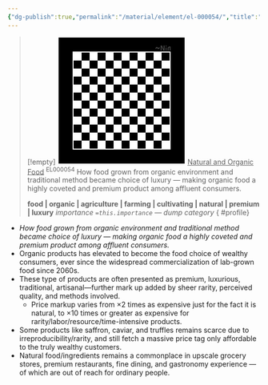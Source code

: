 ```yaml
---
{"dg-publish":true,"permalink":"/material/element/el-000054/","title":"Natural and Organic Food","tags":["-element"]}
---
```


>[!empty]
> ![RESOURCE/ASSET/OTHER/PlaceholderIcon.png|icon](/img/user/RESOURCE/ASSET/OTHER/PlaceholderIcon.png) <u class="title">Natural and Organic Food</u> <sup class="title">EL000054</sup> <b class="title"> </b>
> How food grown from organic environment and traditional method became choice of luxury — making organic food a highly coveted and premium product among affluent consumers.
> 
> <b>food | organic | agriculture | farming | cultivating | natural | premium | luxury</b>
> <i class="small">importance `=this.importance` — dump category</i>
{ #profile}


- *How food grown from organic environment and traditional method became choice of luxury — making organic food a highly coveted and premium product among affluent consumers.*
- Organic products has elevated to become the food choice of wealthy consumers, ever since the widespread commercialization of lab-grown food since 2060s.
- These type of products are often presented as premium, luxurious, traditional, artisanal—further mark up added by sheer rarity, perceived quality, and methods involved.
	- Price markup varies from ×2 times as expensive just for the fact it is natural, to ×10 times or greater as expensive for rarity/labor/resource/time-intensive products.
- Some products like saffron, caviar, and truffles remains scarce due to irreproducibility/rarity, and still fetch a massive price tag only affordable to the truly wealthy customers.
- Natural food/ingredients remains a commonplace in upscale grocery stores, premium restaurants, fine dining, and gastronomy experience — of which are out of reach for ordinary people.
